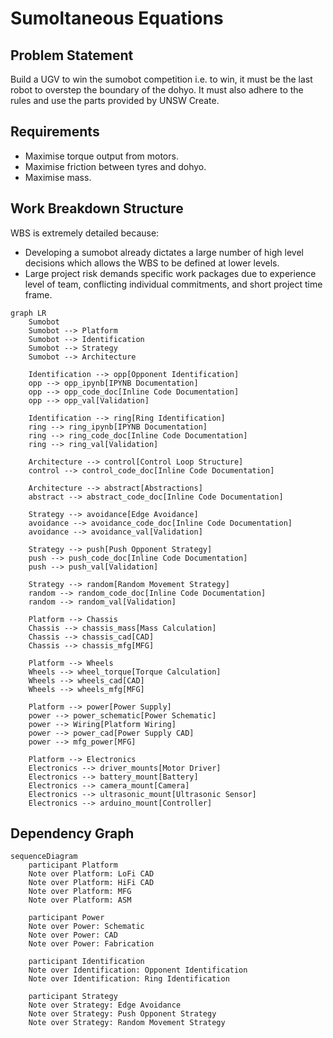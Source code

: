 # Sumoltaneous Equations

## Problem Statement

Build a UGV to win the sumobot competition i.e. to win, it must be the last robot to overstep the boundary of the dohyo. It must also adhere to the rules and use the parts provided by UNSW Create.

## Requirements

- Maximise torque output from motors.
- Maximise friction between tyres and dohyo.
- Maximise mass.

## Work Breakdown Structure

WBS is extremely detailed because:
- Developing a sumobot already dictates a large number of high level decisions which allows the WBS to be defined at lower levels.
- Large project risk demands specific work packages due to experience level of team, conflicting individual commitments, and short project time frame.

```mermaid
graph LR
    Sumobot
    Sumobot --> Platform
    Sumobot --> Identification
    Sumobot --> Strategy
    Sumobot --> Architecture

    Identification --> opp[Opponent Identification]
    opp --> opp_ipynb[IPYNB Documentation]
    opp --> opp_code_doc[Inline Code Documentation]
    opp --> opp_val[Validation]

    Identification --> ring[Ring Identification]
    ring --> ring_ipynb[IPYNB Documentation]
    ring --> ring_code_doc[Inline Code Documentation]
    ring --> ring_val[Validation]

    Architecture --> control[Control Loop Structure]
    control --> control_code_doc[Inline Code Documentation]

    Architecture --> abstract[Abstractions]
    abstract --> abstract_code_doc[Inline Code Documentation]

    Strategy --> avoidance[Edge Avoidance]
    avoidance --> avoidance_code_doc[Inline Code Documentation]
    avoidance --> avoidance_val[Validation]

    Strategy --> push[Push Opponent Strategy]
    push --> push_code_doc[Inline Code Documentation]
    push --> push_val[Validation]

    Strategy --> random[Random Movement Strategy]
    random --> random_code_doc[Inline Code Documentation]
    random --> random_val[Validation]

    Platform --> Chassis
    Chassis --> chassis_mass[Mass Calculation]
    Chassis --> chassis_cad[CAD]
    Chassis --> chassis_mfg[MFG]

    Platform --> Wheels
    Wheels --> wheel_torque[Torque Calculation]
    Wheels --> wheels_cad[CAD]
    Wheels --> wheels_mfg[MFG]

    Platform --> power[Power Supply]
    power --> power_schematic[Power Schematic]
    power --> Wiring[Platform Wiring]
    power --> power_cad[Power Supply CAD]
    power --> mfg_power[MFG]

    Platform --> Electronics
    Electronics --> driver_mounts[Motor Driver]
    Electronics --> battery_mount[Battery]
    Electronics --> camera_mount[Camera]
    Electronics --> ultrasonic_mount[Ultrasonic Sensor]
    Electronics --> arduino_mount[Controller]
```

## Dependency Graph

```mermaid
sequenceDiagram
    participant Platform
    Note over Platform: LoFi CAD
    Note over Platform: HiFi CAD
    Note over Platform: MFG
    Note over Platform: ASM

    participant Power
    Note over Power: Schematic
    Note over Power: CAD
    Note over Power: Fabrication

    participant Identification
    Note over Identification: Opponent Identification
    Note over Identification: Ring Identification

    participant Strategy
    Note over Strategy: Edge Avoidance
    Note over Strategy: Push Opponent Strategy
    Note over Strategy: Random Movement Strategy
```

